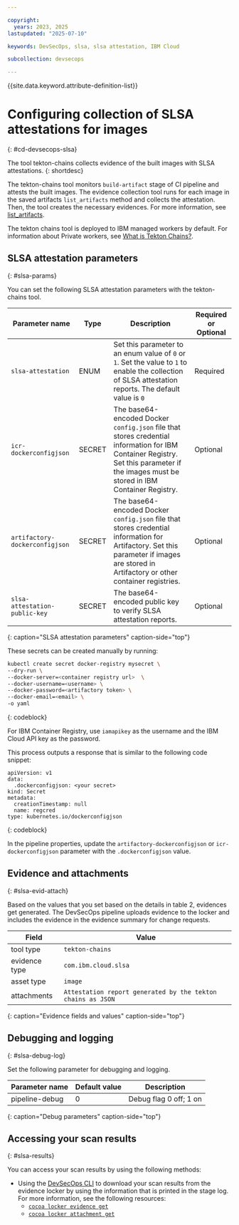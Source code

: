 ```yaml
---

copyright: 
  years: 2023, 2025
lastupdated: "2025-07-10"

keywords: DevSecOps, slsa, slsa attestation, IBM Cloud

subcollection: devsecops

---
```


{{site.data.keyword.attribute-definition-list}}

# Configuring collection of SLSA attestations for images
{: #cd-devsecops-slsa}

The tool tekton-chains collects evidence of the built images with SLSA attestations. 
{: shortdesc}

The tekton-chains tool monitors `build-artifact` stage of CI pipeline and attests the built images. The evidence collection tool runs for each image in the saved artifacts `list_artifacts` method and collects the attestation. Then, the tool creates the necessary evidences. For more information, see [list_artifacts](/docs/devsecops?topic=devsecops-devsecops-pipelinectl#list_artifacts). 

The tekton chains tool is deployed to IBM managed workers by default. For information about Private workers, see [What is Tekton Chains?](/docs/ContinuousDelivery?topic=ContinuousDelivery-slsa-whatis).

## SLSA attestation parameters
{: #slsa-params}

You can set the following SLSA attestation parameters with the tekton-chains tool.

| Parameter name | Type | Description | Required or Optional |
|-|-|-|-|
| `slsa-attestation` | ENUM |  Set this parameter to an enum value of `0` or `1`. Set the value to `1` to enable the collection of SLSA attestation reports. The default value is `0 `| Required |
| `icr-dockerconfigjson` | SECRET | The base64-encoded Docker `config.json` file that stores credential information for IBM Container Registry. Set this parameter if the images must be stored in IBM Container Registry. | Optional|
| `artifactory-dockerconfigjson` | SECRET | The base64-encoded Docker `config.json` file that stores credential information for Artifactory. Set this parameter if images are stored in Artifactory or other container registries. | Optional |
| `slsa-attestation-public-key` | SECRET | The base64-encoded public key to verify SLSA attestation reports. | Optional |
{: caption="SLSA attestation parameters" caption-side="top"}

These secrets can be created manually by running:

```bash
kubectl create secret docker-registry mysecret \
--dry-run \
--docker-server=<container registry url>  \
--docker-username=<username> \
--docker-password=<artifactory token> \
--docker-email=<email> \
-o yaml
```
{: codeblock}


For IBM Container Registry, use `iamapikey` as the username and the IBM Cloud API key as the password.

This process outputs a response that is similar to the following code snippet:

```text
apiVersion: v1
data:
  .dockerconfigjson: <your secret>
kind: Secret
metadata:
  creationTimestamp: null
  name: regcred
type: kubernetes.io/dockerconfigjson
```
{: codeblock}

In the pipeline properties, update the `artifactory-dockerconfigjson` or `icr-dockerconfigjson` parameter with the ``.dockerconfigjson`` value.

## Evidence and attachments
{: #slsa-evid-attach}

Based on the values that you set based on the details in table 2,  evidences get generated. The DevSecOps pipeline uploads evidence to the locker and includes the evidence in the evidence summary for change requests.

| Field | Value | 
| ----- | ----- |
| tool type     | `tekton-chains` |
| evidence type | `com.ibm.cloud.slsa` |
| asset type    | `image` |
| attachments   | `Attestation report generated by the tekton chains as JSON` |
{: caption="Evidence fields and values" caption-side="top"}

## Debugging and logging
{: #slsa-debug-log}

Set the following parameter for debugging and logging.

| Parameter name | Default value | Description |
|-|-|-|
| pipeline-debug | 0 | Debug flag 0 off; 1 on | 
{: caption="Debug parameters" caption-side="top"}

## Accessing your scan results
{: #slsa-results}

You can access your scan results by using the following methods:

- Using the [DevSecOps CLI](/docs/devsecops?topic=devsecops-cd-devsecops-cli) to download your scan results from the evidence locker by using the information that is printed in the stage log. For more information, see the following resources:
   - [`cocoa locker evidence get`](/docs/devsecops?topic=devsecops-cd-devsecops-cli#locker-evidence-get)
   - [`cocoa locker attachment get`](/docs/devsecops?topic=devsecops-cd-devsecops-cli#locker-attachment-get)
